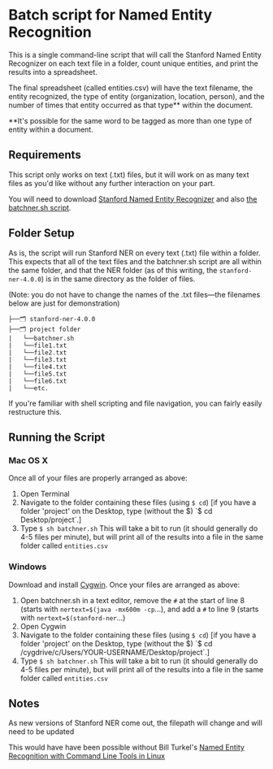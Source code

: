 # Batch script for Named Entity Recognition

This is a single command-line script that will call the Stanford Named Entity Recognizer on each text file in a folder, count unique entities, and print the results into a spreadsheet.

The final spreadsheet (called entities.csv) will have the text filename, the entity recognized, the type of entity (organization, location, person), and the number of times that entity occurred as that type** within the document.

\**It's possible for the same word to be tagged as more than one type of entity within a document.

## Requirements
This script only works on text (.txt) files, but it will work on as many text files as you'd like without any further interaction on your part.

You will need to download [Stanford Named Entity Recognizer](https://nlp.stanford.edu/software/CRF-NER.shtml#Download) and also [the batchner.sh script](https://github.com/brandontlocke/batchner/blob/master/batchner.sh).

## Folder Setup
As is, the script will run Stanford NER on every text (.txt) file within a folder. This expects that all of the text files and the batchner.sh script are all within the same folder, and that the NER folder (as of this writing, the `stanford-ner-4.0.0`) is in the same directory as the folder of files. 

(Note: you do not have to change the names of the .txt files—the filenames below are just for demonstration)

```
├──🗂 stanford-ner-4.0.0
├──🗂 project folder
|   └──batchner.sh
|   └──file1.txt
|   └──file2.txt
|   └──file3.txt
|   └──file4.txt
|   └──file5.txt
|   └──file6.txt
|   └──etc.
```
If you're familiar with shell scripting and file navigation, you can fairly easily restructure this.

## Running the Script
### Mac OS X
Once all of your files are properly arranged as above:
1. Open Terminal
2. Navigate to the folder containing these files (using `$ cd`) [if you have a folder 'project' on the Desktop, type (without the $) `$ cd Desktop/project`.]
3. Type `$ sh batchner.sh`
This will take a bit to run (it should generally do 4-5 files per minute), but will print all of the results into a file in the same folder called `entities.csv`

### Windows
Download and install [Cygwin](https://www.cygwin.com/install.html). Once your files are arranged as above:
1. Open batchner.sh in a text editor, remove the `#` at the start of line 8 (starts with `nertext=$(java -mx600m -cp`...), and add a `#` to line 9 (starts with `nertext=$(stanford-ner`...)
2. Open Cygwin
3. Navigate to the folder containing these files (using `$ cd`) [if you have a folder 'project' on the Desktop, type (without the $) `$ cd /cygdrive/c/Users/YOUR-USERNAME/Desktop/project`.]
4. Type `$ sh batchner.sh`
This will take a bit to run (it should generally do 4-5 files per minute), but will print all of the results into a file in the same folder called `entities.csv`

## Notes
As new versions of Stanford NER come out, the filepath will change and will need to be updated

This would have have been possible without Bill Turkel's [Named Entity Recognition with Command Line Tools in Linux](https://williamjturkel.net/2013/06/30/named-entity-recognition-with-command-line-tools-in-linux/)
